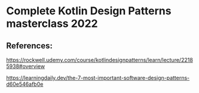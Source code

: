 # Complete Kotlin Design Patterns masterclass 2022
## References: 
https://rockwell.udemy.com/course/kotlindesignpatterns/learn/lecture/22185938#overview

https://learningdaily.dev/the-7-most-important-software-design-patterns-d60e546afb0e